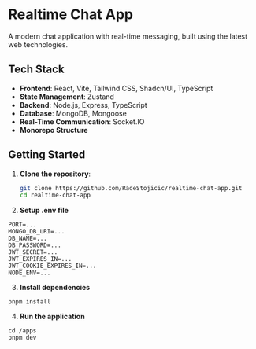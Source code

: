 # Realtime Chat App

A modern chat application with real-time messaging, built using the latest web technologies.

## Tech Stack

- **Frontend**: React, Vite, Tailwind CSS, Shadcn/UI, TypeScript
- **State Management**: Zustand
- **Backend**: Node.js, Express, TypeScript
- **Database**: MongoDB, Mongoose
- **Real-Time Communication**: Socket.IO
- **Monorepo Structure**

## Getting Started

1. **Clone the repository**:

   ```bash
   git clone https://github.com/RadeStojicic/realtime-chat-app.git
   cd realtime-chat-app
   ```

2. **Setup .env file**

```
PORT=...
MONGO_DB_URI=...
DB_NAME=...
DB_PASSWORD=...
JWT_SECRET=...
JWT_EXPIRES_IN=...
JWT_COOKIE_EXPIRES_IN=...
NODE_ENV=...
```

3. **Install dependencies**

```
pnpm install
```

4. **Run the application**

```
cd /apps
pnpm dev
```
